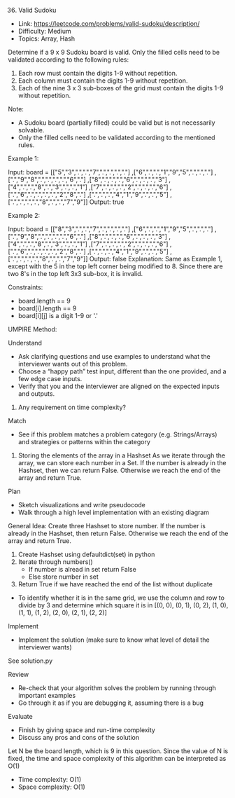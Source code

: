 36. Valid Sudoku

- Link: https://leetcode.com/problems/valid-sudoku/description/
- Difficulty: Medium
- Topics: Array, Hash

Determine if a 9 x 9 Sudoku board is valid. Only the filled cells need to be validated according to the following rules:
1. Each row must contain the digits 1-9 without repetition.
2. Each column must contain the digits 1-9 without repetition.
3. Each of the nine 3 x 3 sub-boxes of the grid must contain the digits 1-9 without repetition.

Note:
- A Sudoku board (partially filled) could be valid but is not necessarily solvable.
- Only the filled cells need to be validated according to the mentioned rules.

Example 1:

Input: board =
[["5","3",".",".","7",".",".",".","."]
,["6",".",".","1","9","5",".",".","."]
,[".","9","8",".",".",".",".","6","."]
,["8",".",".",".","6",".",".",".","3"]
,["4",".",".","8",".","3",".",".","1"]
,["7",".",".",".","2",".",".",".","6"]
,[".","6",".",".",".",".","2","8","."]
,[".",".",".","4","1","9",".",".","5"]
,[".",".",".",".","8",".",".","7","9"]]
Output: true

Example 2:

Input: board =
[["8","3",".",".","7",".",".",".","."]
,["6",".",".","1","9","5",".",".","."]
,[".","9","8",".",".",".",".","6","."]
,["8",".",".",".","6",".",".",".","3"]
,["4",".",".","8",".","3",".",".","1"]
,["7",".",".",".","2",".",".",".","6"]
,[".","6",".",".",".",".","2","8","."]
,[".",".",".","4","1","9",".",".","5"]
,[".",".",".",".","8",".",".","7","9"]]
Output: false
Explanation: Same as Example 1, except with the 5 in the top left corner being modified to 8. Since there are two 8's in the top left 3x3 sub-box, it is invalid.

Constraints:

* board.length == 9
* board[i].length == 9
* board[i][j] is a digit 1-9 or '.'


UMPIRE Method:

Understand

- Ask clarifying questions and use examples to understand what the interviewer wants out of this problem.
- Choose a “happy path” test input, different than the one provided, and a few edge case inputs.
- Verify that you and the interviewer are aligned on the expected inputs and outputs.

1. Any requirement on time complexity?

Match 

- See if this problem matches a problem category (e.g. Strings/Arrays) and strategies or patterns within the category

1. Storing the elements of the array in a Hashset
    As we iterate through the array, we can store each number in a Set. If the number is already in the Hashset, then we can return False. Otherwise we reach the end of the array and return True.

Plan 

- Sketch visualizations and write pseudocode
- Walk through a high level implementation with an existing diagram

General Idea: Create three Hashset to store number. If the number is already in the Hashset, then return False. Otherwise we reach the end of the array and return True.

1. Create Hashset using defaultdict(set) in python
2. Iterate through numbers()
    - If number is alread in set return False
    - Else store number in set
3. Return True if we have reached the end of the list without duplicate
* To identify whether it is in the same grid, we use the column and row to divide by 3 and determine which square it is in [(0, 0), (0, 1), (0, 2), (1, 0), (1, 1), (1, 2), (2, 0), (2, 1), (2, 2)]
    
Implement 

- Implement the solution (make sure to know what level of detail the interviewer wants)

See solution.py

Review

- Re-check that your algorithm solves the problem by running through important examples
- Go through it as if you are debugging it, assuming there is a bug

Evaluate 

- Finish by giving space and run-time complexity
- Discuss any pros and cons of the solution

Let N be the board length, which is 9 in this question. Since the value of N is fixed, the time and space complexity of this algorithm can be interpreted as O(1)
- Time complexity: O(1)
- Space complexity: O(1)
